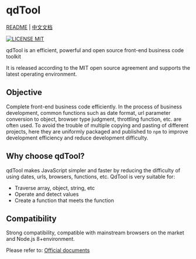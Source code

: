 # qdTool

[README](README_EN.md) | [中文文档](README.md)

[![LICENSE MIT](https://img.shields.io/npm/l/express.svg)](https://www.npmjs.com/package/qdtool)

qdTool is an efficient, powerful and open source front-end business code toolkit

It is released according to the MIT open source agreement and supports the latest operating environment.

## Objective
Complete front-end business code efficiently. In the process of business development, common functions such as date format, url parameter conversion to object, browser type judgment, throttling function, etc. are often used. To avoid the trouble of multiple copying and pasting of different projects, here they are uniformly packaged and published to `npm` to improve development efficiency and reduce development difficulty.

## Why choose qdTool?
qdTool makes JavaScript simpler and faster by reducing the difficulty of using dates, urls, browsers, functions, etc. QdTool is very suitable for:
- Traverse array, object, string, etc
- Operate and detect values
- Create a function that meets the function

## Compatibility
Strong compatibility, compatible with mainstream browsers on the market and Node.js 8+environment.

Please refer to: [Official documents](https://www.qdtool.net/en/t/1.html)
